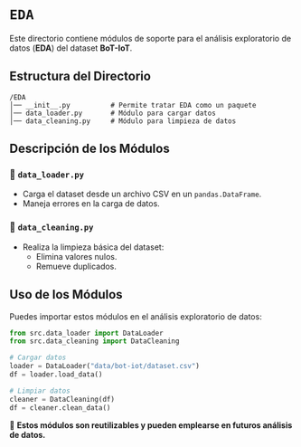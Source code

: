 # `EDA`

Este directorio contiene módulos de soporte para el análisis exploratorio de datos (**EDA**) del dataset **BoT-IoT**.  

## Estructura del Directorio

```
/EDA
│── __init__.py          # Permite tratar EDA como un paquete
│── data_loader.py       # Módulo para cargar datos
│── data_cleaning.py     # Módulo para limpieza de datos
```

## Descripción de los Módulos

### 🔹 `data_loader.py`
- Carga el dataset desde un archivo CSV en un `pandas.DataFrame`.
- Maneja errores en la carga de datos.

### 🔹 `data_cleaning.py`
- Realiza la limpieza básica del dataset:
  - Elimina valores nulos.
  - Remueve duplicados.

## Uso de los Módulos

Puedes importar estos módulos en el análisis exploratorio de datos:

```python
from src.data_loader import DataLoader
from src.data_cleaning import DataCleaning

# Cargar datos
loader = DataLoader("data/bot-iot/dataset.csv")
df = loader.load_data()

# Limpiar datos
cleaner = DataCleaning(df)
df = cleaner.clean_data()
```

📌 **Estos módulos son reutilizables y pueden emplearse en futuros análisis de datos.**
